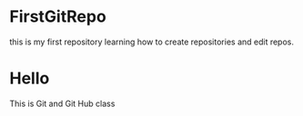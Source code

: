 # FirstGitRepo
this is my first repository
learning how to create repositories and edit repos.

# Hello
This is Git and Git Hub class



